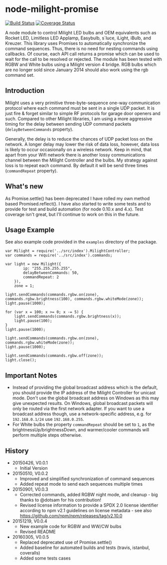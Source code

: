 # node-milight-promise

[![Build Status](https://travis-ci.org/mwittig/node-milight-promise.svg?branch=master)](https://travis-ci.org/mwittig/node-milight-promise)
[![Coverage Status](https://coveralls.io/repos/github/mwittig/node-milight-promise/badge.svg?branch=master)](https://coveralls.io/github/mwittig/node-milight-promise?branch=master)

A node module to control Milight LED bulbs and OEM equivalents such as Rocket LED, Limitless LED Applamp, 
 Easybulb, s`luce, iLight, iBulb, and Kreuzer. This library uses Promises to automatically synchronize the command 
 sequences. Thus, there is no need for nesting commands using callbacks. Of course, each API call returns a promise 
 which can be used to wait for the call to be resolved or rejected. The module has been tested with RGBW and White 
 bulbs using a Milight version 4 bridge. RGB bulbs which are no longer sold since January 2014 should also work using
 the rgb command set.

## Introduction

Milight uses a very primitive three-byte-sequence one-way communication protocol where each command must be sent in a 
 single UDP packet. It is just fire & forget similar to simple RF protocols for garage door openers and such.
 Compared to other Milight libraries, I am using a more aggressive timing for the delay between sending UDP command 
 packets (```delayBetweenCommands``` property). 
 
 Generally, the delay is to reduce the chances of UDP packet loss on the network. A longer delay may lower the risk of 
 data loss, however, data loss is likely to occur occasionally on a wireless network. Keep in mind, that apart from your 
 Wifi network there is another lossy communications channel between the Milight Controller and the bulbs. My strategy 
 against loss is to repeat each command. By default it will be send three times (```commandRepeat``` property). 
 
## What's new

As Promise.settle() has been deprecated I have rolled my own method based Promised.reflect(). I have also started to 
write some tests and to provide for test and build automation (for node 0.10.x and 4.x). Test 
coverage isn't great, but I'll continue to work on this in the future.

## Usage Example

See also example code provided in the `examples` directory of the package.

    var Milight = require('../src/index').MilightController;
    var commands = require('../src/index').commands;
    
    var light = new Milight({
            ip: "255.255.255.255",
            delayBetweenCommands: 50,
            commandRepeat: 2
        }),
        zone = 1;
    
    light.sendCommands(commands.rgbw.on(zone), commands.rgbw.brightness(100), commands.rgbw.whiteMode(zone));
    light.pause(1000);
    
    for (var x = 100; x >= 0; x -= 5) {
        light.sendCommands(commands.rgbw.brightness(x));
        light.pause(100);
    }
    light.pause(1000);
    
    light.sendCommands(commands.rgbw.on(zone), commands.rgbw.whiteMode(zone));
    light.pause(1000);

    light.sendCommands(commands.rgbw.off(zone));
    light.close();

## Important Notes

* Instead of providing the global broadcast address which is the default, you should provide the IP address 
  of the Milight Controller for unicast mode. Don't use the global broadcast address on Windows as this may give
  unexpected results. On Windows, global broadcast packets will only be routed via the first network adapter. If
  you want to use a broadcast address though, use a network-specific address, e.g. for `192.168.0.1/24` use
  `192.168.0.255`.
* For White bulbs the property `commandRepeat` should be set to `1`, as the brightnessUp/brightnessDown, and
  warmer/cooler commands will perform multiple steps otherwise.
    
## History

* 20150426, V0.0.1
    * Initial Version
* 20150510, V0.0.2
    * Improved and simplified synchronization of command sequences
    * Added repeat mode to send each sequences multiple times
* 20150901, V0.0.3
    * Corrected commands, added RGBW night mode, and cleanup - big thanks to @dotsam for his contribution!
    * Revised license information to provide a SPDX 2.0 license identifier according to npm v2.1 guidelines 
      on license metadata - see also https://github.com/npm/npm/releases/tag/v2.10.0
* 20151219, V0.0.4
    * New example code for RGBW and WW/CW bulbs
    * Revised README
* 20160305, V0.0.5
    * Replaced deprecated use of Promise.settle()
    * Added baseline for automated builds and tests (travis, istanbul, coveralls)
    * Added some tests cases
